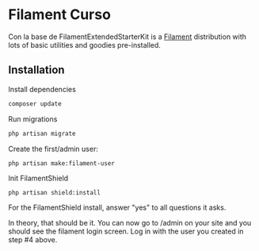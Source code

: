 # Filament Curso

Con la base de FilamentExtendedStarterKit is a [Filament](https://filamentphp.com/) distribution with lots
of basic utilities and goodies pre-installed.

## Installation

Install dependencies

```bash
composer update
```

Run migrations

```bash
php artisan migrate
```

Create the first/admin user:

```
php artisan make:filament-user
```

Init FilamentShield

```
php artisan shield:install
```

For the FilamentShield install, answer "yes" to all questions it asks.

In theory, that should be it. You can now go to /admin on your site and you should see the filament
login screen. Log in with the user you created in step #4 above.
